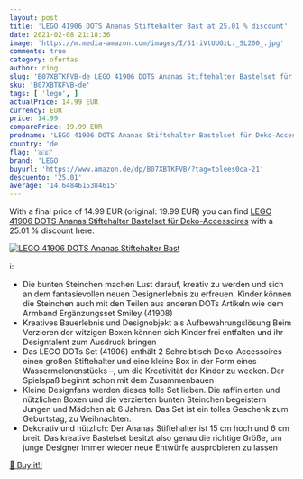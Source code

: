 ```yaml
---
layout: post
title: 'LEGO 41906 DOTS Ananas Stiftehalter Bast at 25.01 % discount'
date: 2021-02-08 21:18:36
image: 'https://m.media-amazon.com/images/I/51-iVtUUGzL._SL200_.jpg'
comments: true
category: ofertas
author: ring
slug: 'B07XBTKFVB-de LEGO 41906 DOTS Ananas Stiftehalter Bastelset für Deko-...'
sku: 'B07XBTKFVB-de'
tags: [ 'lego', ]
actualPrice: 14.99 EUR
currency: EUR
price: 14.99
comparePrice: 19.99 EUR
prodname: 'LEGO 41906 DOTS Ananas Stiftehalter Bastelset für Deko-Accessoires'
country: 'de'
flag: '🇩🇪'
brand: 'LEGO'
buyurl: 'https://www.amazon.de/dp/B07XBTKFVB/?tag=tolees0ca-21'
descuento: '25.01'
average: '14.6484615384615'
---
```


With a final price of 14.99 EUR (original: 19.99 EUR) you can find [LEGO 41906 DOTS Ananas Stiftehalter Bastelset für Deko-Accessoires](https://www.amazon.de/dp/B07XBTKFVB/?tag=tolees0ca-21) with a  25.01 % discount here:

[![LEGO 41906 DOTS Ananas Stiftehalter Bast](https://m.media-amazon.com/images/I/51-iVtUUGzL._SL200_.jpg)](https://www.amazon.de/dp/B07XBTKFVB/?tag=tolees0ca-21)

ℹ️:

- Die bunten Steinchen machen Lust darauf, kreativ zu werden und sich an dem fantasievollen neuen Designerlebnis zu erfreuen. Kinder können die Steinchen auch mit den Teilen aus anderen DOTs Artikeln wie dem Armband Ergänzungsset Smiley (41908)
- Kreatives Bauerlebnis und Designobjekt als Aufbewahrungslösung Beim Verzieren der witzigen Boxen können sich Kinder frei entfalten und ihr Designtalent zum Ausdruck bringen
- Das LEGO DOTs Set (41906) enthält 2 Schreibtisch Deko-Accessoires – einen großen Stiftehalter und eine kleine Box in der Form eines Wassermelonenstücks –, um die Kreativität der Kinder zu wecken. Der Spielspaß beginnt schon mit dem Zusammenbauen
- Kleine Designfans werden dieses tolle Set lieben. Die raffinierten und nützlichen Boxen und die verzierten bunten Steinchen begeistern Jungen und Mädchen ab 6 Jahren. Das Set ist ein tolles Geschenk zum Geburtstag, zu Weihnachten.
- Dekorativ und nützlich: Der Ananas Stiftehalter ist 15 cm hoch und 6 cm breit. Das kreative Bastelset besitzt also genau die richtige Größe, um junge Designer immer wieder neue Entwürfe ausprobieren zu lassen

[🛒 Buy it!!](https://www.amazon.de/dp/B07XBTKFVB/?tag=tolees0ca-21)
